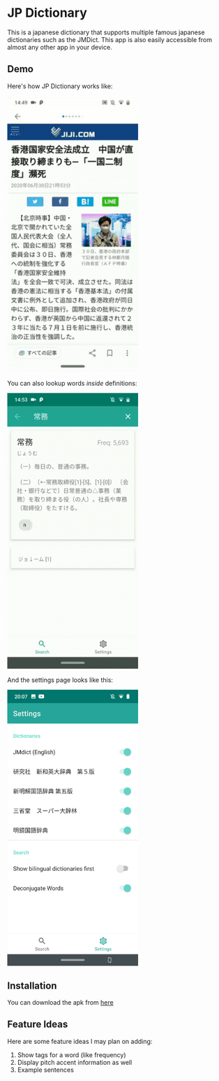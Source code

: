 # JP Dictionary

This is a japanese dictionary that supports multiple famous japanese dictionaries such as the JMDict. This app is also easily accessible from almost any other app in your device.

## Demo

Here's how JP Dictionary works like:

<img src="screenshots/demo.gif" width="300">

You can also lookup words _inside_ definitions:

<img src="screenshots/demo2.gif" width="300">

And the settings page looks like this:

<img src="screeshots/../screenshots/settings.png" width="300">

## Installation

You can download the apk from [here](https://mega.nz/file/KQJ1BAQB#_HRvDrKFSxGZRAXsIs97uv42cuHS6uBV9-jgek45emw)

## Feature Ideas

Here are some feature ideas I may plan on adding:

1. Show tags for a word (like frequency)
2. Display pitch accent information as well
3. Example sentences
